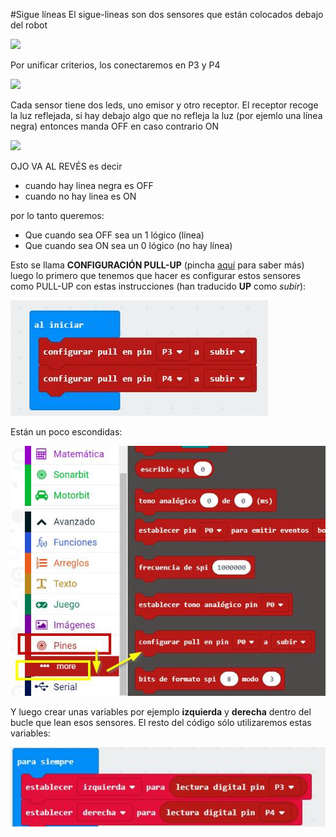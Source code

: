 #Sigue líneas
El sigue-lineas son dos sensores que están colocados debajo del robot

![](https://i.imgur.com/BOpsVvF.jpg)

Por unificar criterios, los conectaremos en P3 y P4

![](https://i.imgur.com/kzPngGo.jpg)

Cada sensor tiene dos leds, uno emisor y otro receptor. El receptor recoge la luz reflejada, si hay debajo algo que no refleja la luz (por ejemlo una línea negra) entonces manda OFF en caso contrario ON

![](https://i.imgur.com/UdHpeaS.jpg)

OJO VA AL REVÉS es decir 
 * cuando hay linea negra es OFF
 * cuando no hay linea es ON 

por lo tanto queremos:

* Que cuando sea OFF sea un 1 lógico (línea)
* Que cuando sea ON sea un 0 lógico (no hay línea)

Esto se llama **CONFIGURACIÓN PULL-UP** (pincha [aquí](https://catedu.github.io/programa-arduino-mediante-codigo/resistencias_pullup_y_pulldown.html) para saber más) luego lo primero que tenemos que hacer es configurar estos sensores como PULL-UP con estas instrucciones (han traducido **UP** como *subir*):

![](/assets/97c1e8aa-a59f-415a-b0a4-1690cd2f09cf.jpg)

Están un poco escondidas:

![](/assets/dc1c5e64-9cab-4c26-acd1-22b783e25b05.jpg)

Y luego crear unas variables por ejemplo **izquierda** y **derecha** dentro del bucle que lean esos sensores. El resto del código sólo utilizaremos estas variables:

![](/assets/025621f1-6127-4cc4-9c8f-55881e2049b0.jpg)